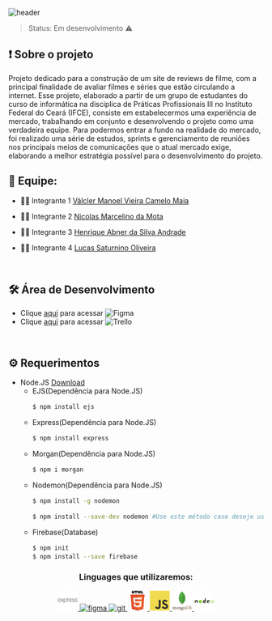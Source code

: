 ![header](https://user-images.githubusercontent.com/102832927/229260264-d3805921-2210-4a72-9bde-d16aa70902d4.png)

> Status: Em desenvolvimento  ⚠️
## ❗ Sobre o projeto
  Projeto dedicado para a construção de um site de reviews de filme, com a principal finalidade de avaliar filmes e séries que estão circulando a internet. Esse projeto, elaborado a partir de um grupo de estudantes do curso de informática na disciplica de Práticas Profissionais III no Instituto Federal do Ceará (IFCE), consiste em estabelecermos uma experiência de mercado, trabalhando em conjunto e desenvolvendo o projeto como uma verdadeira equipe. Para podermos  entrar a fundo na realidade do mercado, foi realizado uma série de estudos, sprints e gerenciamento de reuniões nos principais meios de comunicações que o atual mercado exige, elaborando a melhor estratégia possível para o desenvolvimento do projeto.
  
  ## 🔎 Equipe: 

- 👨‍💻 Integrante 1 [Válcler Manoel Vieira Camelo Maia](https://github.com/Valcler-Manoel)

- 👨‍💻 Integrante 2 [Nicolas Marcelino da Mota](https://github.com/nicolasmarcelino)

- 👨‍💻 Integrante 3 [Henrique Abner da Silva Andrade](https://github.com/HenriqueAbn)

- 👨‍💻 Integrante 4 [Lucas Saturnino Oliveira](https://github.com/lsaturnino)
<br>
</p>

## 🛠️ Área de Desenvolvimento
- Clique [aqui](https://www.figma.com/file/NH4tDjcj27sxHNojMFFhhF/Cin%C3%A9?t=zo4GY85MBwohJJbV-1) para acessar ![Figma](https://img.shields.io/badge/-Figma-2E333D?style=flat&logo=figma)
- Clique [aqui](https://trello.com/b/E9RDKHap/sapuca%C3%ADs-project-web) para acessar ![Trello](https://img.shields.io/badge/-Trello-2E333D?style=flat&logo=trello)

<br>

## ⚙️ Requerimentos
- Node.JS
    [Download](https://nodejs.org/pt-br/download)
   - EJS(Dependência para Node.JS)
      ```sh
      $ npm install ejs
      ```
  - Express(Dependência para Node.JS)
      ```sh
      $ npm install express
      ```
  - Morgan(Dependência para Node.JS)
      ```sh
      $ npm i morgan
      ```
  - Nodemon(Dependência para Node.JS)
      ```sh
      $ npm install -g nodemon
      ```
      ```sh
      $ npm install --save-dev nodemon #Use este método caso deseje usar como development dependency
      ```
  - Firebase(Database)
    ```sh
    $ npm init
    $ npm install --save firebase
    ```

<h3 align="center">Linguages que utilizaremos:</h3>
<p align="center"> <a href="https://expressjs.com" target="_blank" rel="noreferrer"> <img src="https://raw.githubusercontent.com/devicons/devicon/master/icons/express/express-original-wordmark.svg" alt="express" width="40" height="40"/> </a> <a href="https://www.figma.com/" target="_blank" rel="noreferrer"> <img src="https://www.vectorlogo.zone/logos/figma/figma-icon.svg" alt="figma" width="40" height="40"/> </a> <a href="https://git-scm.com/" target="_blank" rel="noreferrer"> <img src="https://www.vectorlogo.zone/logos/git-scm/git-scm-icon.svg" alt="git" width="40" height="40"/> </a> <a href="https://www.w3.org/html/" target="_blank" rel="noreferrer"> <img src="https://raw.githubusercontent.com/devicons/devicon/master/icons/html5/html5-original-wordmark.svg" alt="html5" width="40" height="40"/> </a> <a href="https://developer.mozilla.org/en-US/docs/Web/JavaScript" target="_blank" rel="noreferrer"> <img src="https://raw.githubusercontent.com/devicons/devicon/master/icons/javascript/javascript-original.svg" alt="javascript" width="40" height="40"/> </a> <a href="https://www.mongodb.com/" target="_blank" rel="noreferrer"> <img src="https://raw.githubusercontent.com/devicons/devicon/master/icons/mongodb/mongodb-original-wordmark.svg" alt="mongodb" width="40" height="40"/> </a> <a href="https://nodejs.org" target="_blank" rel="noreferrer"> <img src="https://raw.githubusercontent.com/devicons/devicon/master/icons/nodejs/nodejs-original-wordmark.svg" alt="nodejs" width="40" height="40"/> </a> </p>

